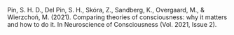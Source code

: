 ﻿---
layout: post
date:   2021-01-08 09:00:00
link: https://academic.oup.com/nc/article/2021/2/niab019/6354404
categories: article
year: 2021
---

Pin, S. H. D., Del Pin, S. H., Skóra, Z., Sandberg, K., Overgaard, M., & Wierzchoń, M. (2021). Comparing theories of consciousness: why it matters and how to do it. In Neuroscience of Consciousness (Vol. 2021, Issue 2).
